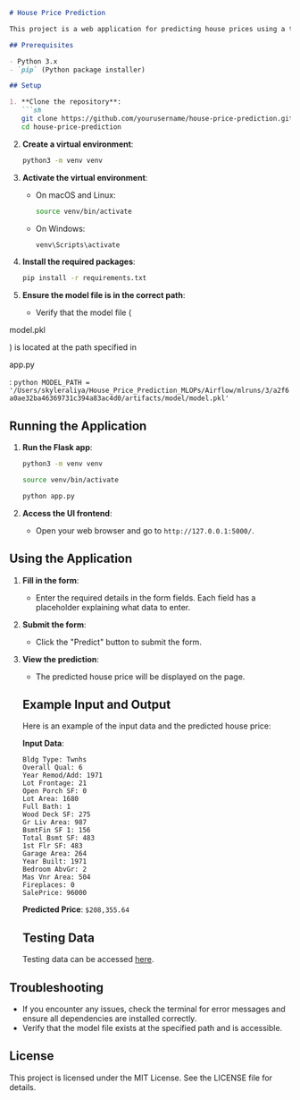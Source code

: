 ```markdown
# House Price Prediction

This project is a web application for predicting house prices using a trained machine learning model. The application is built using Flask for the backend and HTML/CSS for the frontend.

## Prerequisites

- Python 3.x
- `pip` (Python package installer)

## Setup

1. **Clone the repository**:
   ```sh
   git clone https://github.com/yourusername/house-price-prediction.git
   cd house-price-prediction
   ```

2. **Create a virtual environment**:
   ```sh
   python3 -m venv venv
   ```

3. **Activate the virtual environment**:
   - On macOS and Linux:
     ```sh
     source venv/bin/activate
     ```
   - On Windows:
     ```sh
     venv\Scripts\activate
     ```

4. **Install the required packages**:
   ```sh
   pip install -r requirements.txt
   ```

5. **Ensure the model file is in the correct path**:
   - Verify that the model file (

model.pkl

) is located at the path specified in 

app.py

:
     ```python
     MODEL_PATH = '/Users/skyleraliya/House_Price_Prediction_MLOPs/Airflow/mlruns/3/a2f6a0ae32ba46369731c394a83ac4d0/artifacts/model/model.pkl'
     ```

## Running the Application

1. **Run the Flask app**:
   ```sh
   python3 -m venv venv

   source venv/bin/activate

   python app.py

   
   ```

2. **Access the UI frontend**:
   - Open your web browser and go to `http://127.0.0.1:5000/`.

## Using the Application

1. **Fill in the form**:
   - Enter the required details in the form fields. Each field has a placeholder explaining what data to enter.

2. **Submit the form**:
   - Click the "Predict" button to submit the form.

3. **View the prediction**:
   - The predicted house price will be displayed on the page.

   ## Example Input and Output

   Here is an example of the input data and the predicted house price:

   **Input Data**:
   ```
   Bldg Type: Twnhs
   Overall Qual: 6
   Year Remod/Add: 1971
   Lot Frontage: 21
   Open Porch SF: 0
   Lot Area: 1680
   Full Bath: 1
   Wood Deck SF: 275
   Gr Liv Area: 987
   BsmtFin SF 1: 156
   Total Bsmt SF: 483
   1st Flr SF: 483
   Garage Area: 264
   Year Built: 1971
   Bedroom AbvGr: 2
   Mas Vnr Area: 504
   Fireplaces: 0
   SalePrice: 96000
   ```

   **Predicted Price**: `$208,355.64`


   ## Testing Data

   Testing data can be accessed [here](https://docs.google.com/spreadsheets/d/1HCXG7RtkvwsvU5du14YxQw2HysRhICMNrrR1gENIuPI/edit?usp=sharing).
## Troubleshooting

- If you encounter any issues, check the terminal for error messages and ensure all dependencies are installed correctly.
- Verify that the model file exists at the specified path and is accessible.

## License

This project is licensed under the MIT License. See the LICENSE file for details.
```
